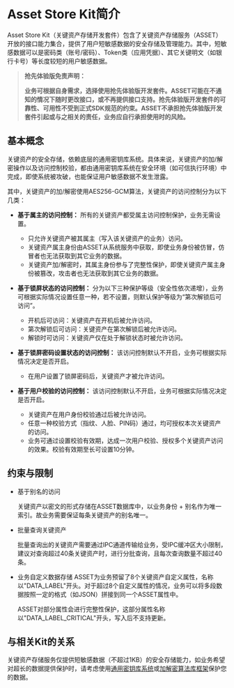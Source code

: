 # Asset Store Kit简介

Asset Store Kit（关键资产存储开发套件）包含了关键资产存储服务（ASSET）开放的接口能力集合，提供了用户短敏感数据的安全存储及管理能力。其中，短敏感数据可以是密码类（账号/密码）、Token类（应用凭据）、其它关键明文（如银行卡号）等长度较短的用户敏感数据。

> **抢先体验版免责声明：**
>
> **业务可根据自身需求，选择使用抢先体验版开发套件。ASSET可能在不通知的情况下随时更改接口，或不再提供接口支持。抢先体验版开发套件的可靠性、可用性不受到正式SDK规范的约束。ASSET不承担抢先体验版开发套件引起或与之相关的责任，业务应自行承担使用时的风险。**

## 基本概念

关键资产的安全存储，依赖底层的通用密钥库系统。具体来说，关键资产的加/解密操作以及访问控制校验，都由通用密钥库系统在安全环境（如可信执行环境）中完成，即使系统被攻破，也能保证用户敏感数据不发生泄露。

其中，关键资产的加/解密使用AES256-GCM算法，关键资产的访问控制分为以下几类：

* **基于属主的访问控制：** 所有的关键资产都受属主访问控制保护，业务无需设置。
  *  只允许关键资产被其属主（写入该关键资产的业务）访问。
  * 关键资产属主身份由ASSET从系统服务中获取，即使业务身份被仿冒，仿冒者也无法获取到其它业务的数据。
  * 关键资产加/解密时，其属主身份参与了完整性保护，即使关键资产属主身份被篡改，攻击者也无法获取到其它业务的数据。

* **基于锁屏状态的访问控制：** 分为以下三种保护等级（安全性依次递增），业务可根据实际情况设置任意一种，若不设置，则默认保护等级为“第次解锁后可访问”。
  * 开机后可访问：关键资产在开机后被允许访问。
  * 第次解锁后可访问：关键资产在第次解锁后被允许访问。
  * 解锁时可访问：关键资产仅在处于解锁状态时被允许访问。

* **基于锁屏密码设置状态的访问控制：** 该访问控制默认不开启，业务可根据实际情况决定是否开启。
  * 在用户设置了锁屏密码后，关键资产才被允许访问。

* **基于用户校验的访问控制：** 该访问控制默认不开启，业务可根据实际情况决定是否开启。
  * 关键资产在用户身份校验通过后被允许访问。
  * 任意一种校验方式（指纹、人脸、PIN码）通过，均可授权本次关键资产的访问。
  * 业务可通过设置校验有效期，达成一次用户校验、授权多个关键资产访问的效果。校验有效期至长可设置10分钟。

## 约束与限制

* 基于别名的访问

  关键资产以密文的形式存储在ASSET数据库中，以业务身份 + 别名作为唯一索引。故业务需要保证每条关键资产的别名唯一。

* 批量查询关键资产

  批量查询出的关键资产需要通过IPC通道传输给业务，受IPC缓冲区大小限制，建议对查询超过40条关键资产时，进行分批查询，且每次查询数量不超过40条。

* 业务自定义数据存储
  ASSET为业务预留了8个关键资产自定义属性，名称以"DATA_LABEL"开头。对于超过8个自定义属性的情况，业务可以将多段数据按照一定的格式（如JSON）拼接到同一个ASSET属性中。

  ASSET对部分属性会进行完整性保护，这部分属性名称以"DATA_LABEL_CRITICAL"开头，写入后不支持更新。

## 与相关Kit的关系

关键资产存储服务仅提供短敏感数据（不超过1KB）的安全存储能力，如业务希望对超长的数据提供保护时，请考虑使用[通用密钥库系统](https://gitee.com/openharmony/docs/blob/master/zh-cn/APP-dev/security/huks-overview.md)或[加解密算法库框架](https://gitee.com/openharmony/docs/blob/master/zh-cn/APP-dev/security/cryptoFramework-overview.md)保护您的数据。